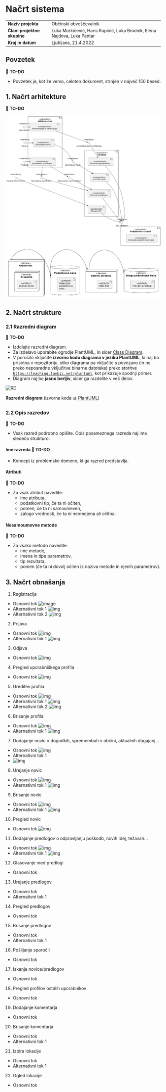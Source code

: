 # Načrt sistema

|                             |                                                                |
| :-------------------------- | :------------------------------------------------------------- |
| **Naziv projekta**          | Občinski obveščevalnik                                         |
| **Člani projektne skupine** | Luka Markićević, Haris Kupinić, Luka Brodnik, Elena Najdova, Luka Pantar |
| **Kraj in datum**           | Ljubljana, 21.4.2022                                   |

## Povzetek

:dart: **TO-DO**

- Povzetek je, kot že vemo, celoten dokument, strnjen v največ 150 besed.

## 1. Načrt arhitekture

:dart: **TO-DO**

![Logični pogled](../gradivo/img/logicnipogled.png)
![Fizični pogled](../gradivo/img/fizicnipogled.png)

## 2. Načrt strukture

### 2.1 Razredni diagram

:dart: **TO-DO**

- Izdelajte razredni diagram.
- Za izdelavo uporabite ogrodje PlantUML, in sicer [Class Diagram](https://plantuml.com/class-diagram).
- V poročilo vključite **izvorno kodo diagrama v jeziku PlantUML**, ki naj bo prisotna v repozitoriju, sliko diagrama pa vključite s povezavo (in ne preko neposredne vključitve binarne datoteke) preko storitve [`https://teaching.lavbic.net/plantuml`](https://teaching.lavbic.net/plantuml), kot prikazuje spodnji primer.
- Diagram naj bo **jasno berljiv**, sicer ga razdelite v več delov.

![RD](https://teaching.lavbic.net/plantuml/svg/TPDDRi8m48NtFiN8tK2heEOFQ1O8bRO7oBeR4xlWujYLROf4sxjtY0KaG3RHwFbblZVnPEuyitvRAoXVYDj8_SKigw5Ip3du8G1BLcrMrcmrNnXbBEpMqek3RYmNDcXt-Tlpz7M1AhFMx8AuLFWc-MirFRUg6eUtJ3iy4jgJjUG2Acah9GXPD7HQihqL768Ap44PDt4YvgrSRdrSm8Sop2FWmfu4UzAn9mKuhFIgfQLjBSB7GosyuImUD76H8BKV5ZYfKOBfQr8QI6c7b1N0cHTUrgAbvZsi9B1EyOR7iKwET33i7JKB0R9EWF6vnL6QzD2pmJKl3udIynZz_3pmymv_Uir_wk6FR_0dDxHfo9JTk17y-ZG62YQAi1YDxh4kqKZ12LpjR_KfzBkMUvXHWZj17uEbSH-iES75YgBV6TxZmN0ioLneZh_5Fm00)

**Razredni diagram** (izvorna koda :bar_chart: [PlantUML](../gradivo/plantuml/RD.puml))

### 2.2 Opis razredov

:dart: **TO-DO**

- Vsak razred podrobno opišite. Opis posameznega razreda naj ima sledečo strukturo:

#### Ime razreda :dart: **TO-DO**

- Koncept iz problemske domene, ki ga razred predstavlja.

#### Atributi

:dart: **TO-DO**

- Za vsak atribut navedite:
  - ime atributa,
  - podatkovni tip, če ta ni očiten,
  - pomen, če ta ni samoumeven,
  - zalogo vrednosti, če ta ni neomejena ali očitna.

#### Nesamoumevne metode

:dart: **TO-DO**

- Za vsako metodo navedite:
  - ime metode,
  - imena in tipe parametrov,
  - tip rezultata,
  - pomen (če ta ni dovolj očiten iz naziva metode in njenih parametrov).

## 3. Načrt obnašanja

1. Registracija
  - Osnovni tok
  ![image](https://teaching.lavbic.net/plantuml/png/bP5BJiD038RtEOLLDh10gAML489AW80D0bJe0Po9MqpIcU0uvN4R3iEzS992XzU2HH8f_ZxxzymTPmIp43GDJqbIvUnB55n0YYwVIwXzva8H15JGLrOYhn6LqGphGc_fIOyAdlk5bS7PYoIYq6cGuo0PoKdRB2si-m_WSs87FTwnKWo9XCV81uYA5JtKv1rTyCmUJ_6qZT7PyTxfoI_qDOgounAz_b_uDMxIhWAzInAQSwN2TcvGbq4mzPptuEW6fdquE6YvyJX9odLBw4qw2HtVst08gU0BkHvW1PEHMMap3-NPn2_Uz6C0GnwyIYX8EcjWbkj-_IbrvD18kpdMfdkp1ozHoT8c5dXxR07seUp3_Y7a1UUNU5ulqYWlRcwjfSaeiRoDD31fq4WIewl5OcEGMDR669gnsnYbq9A4hqE6cjDcsNvvA-Q63PTPuVvp6Op08MolCkpim8sYrfMTJuPjYzLAtoePVOaqQhbfl-MkqYLLoklhH0XGLoMzlNgE5-Ht)
  - Alternativni tok 1
  ![img](https://teaching.lavbic.net/plantuml/png/bPB1RjD048Rl-nIZS6aFLPJGIAWgaTeAkA1IfUJ6PRoU95CxEyjudPQy3G_3Up6s0zb2EN2mBNc-R-OVhpTS4gn4KY5FpZKLXuYAMoZGLskLDfHUQb58Yg6n4eMKKIMjiAtJPtfALpMlmzRAuEr6cb7ea-YrQ4bwqpShQkl-5_1xuW0zRZXH3gdAO-O3PCM6lhOKF7tabLs1ycclPk-ltxoxUO6-GqtiEM98_o-y6DVrgy3ebfJMt2Hb-sxGHb4i0bSZkBg7vGGkBtjkFdSk7bl2Q358wFd1XeCKYdlo8y065ZEpYcuUwZSJdtdBNmCOAWb9fIOThAbPVdZrJsaWpusqa-FKTU_su1qcihJE0f_DBS05n0bSl8MgvkeMFxJR8ikB9wT7QJ5pbhUJfYPDEqbpzB1ORaoTPUsCSpDUTqPKsf7odPIOAZg9_PDFdIKzExGUZ-4-OMeRMxl4liCXwH-LafvDclNSSj9pdueTDOcFfuGW4AXj8ltu7lXB68-py0nx-oLAxecaj0y2l8zIXmSAl84Xfkn-0W00)
  - Alternativni tok 2
  ![img](https://teaching.lavbic.net/plantuml/png/bP7FJjj04CRl-nIZz08752KbKeKW4Y3e1L4Ko8tBU3q9WvrTCnu7shVfY_J6Up6sqsRvT-Z1jkJvVj_tpUuTvmIB63MBJyxL1OSA1LUGeI-M4fkG-rX60HKCjOqeQABAQO5DgJVqfCSbByFAnk3jHPAeq6kKaoWvoMbdbfNc_axmBx4NFTwnKYeIYOy93v0CQtfeA7Ywu8KzWTAqBvFpaszdfn-ehr2KFLSOzF-13-kwRXKON9BGaciLjdE3feg2MU1Y0CVNC1_1uM6dcqwTgxQMC9Zr47g-jt28cU0lyWF06cOJex8s3-MdWQ-u-Ty0XY86bLYIzDJOAD__-XJgbVkcj9jZRTtRFNYDIjRMMU6zgHKuW6e41qTGb5nSulTcbILzSMTt2yqcplgsqDYWSGj9AjqibX9ZPrrROj-8horH2Qr9-2hcg0NjLDsNTvqrtTjO3uTmhQXDRMlds3bichwPvFGgQTBfvgDEzoDRKwsylIM4286QkgBdtu5lmt2ObBSJ9e5xWkS_1Cablm00)

2. Prijava
  - Osnovni tok
  ![img](https://teaching.lavbic.net/plantuml/png/bP7TJjj048Nlzob6wGrS89IGI0ZHI83QtbGb2kG1nkj9cDhPDUDnWBvD7uRtOlnJihHKQYziIvxpdJbdzuvpWdMCciL7v-g2GuM2MyZG5nk9JSXzBAE02eRQHXGqKUMqngRKMthKYv8tOMjZyFOYILJeDSfbb9pagZFBIdF_G_2wiHSztB5IAXA93maFa0nhkcyeUFhAQti2fTi-p3vVddwwUaUzG57sN67G_mVUZUkwAZ1QqePh5RPJWwQAWbdWOWGNDx0Qm_bvfvhFdQlsXZ1Q27_7NM28cU0FyYF06fOpqsVj7fGdGzuGgr_M34KCAh4awQc9KRx_zLUeLqvDQJV6shgt-Nc7IfRJMTIZkGKuWseCPn-XABduXb-QRJRKGs-13mxtq7BcB6yBJGoQj92aqg5OIaoSPMs9gH4dBL49xKXu4NFKWWwgxik7pf8U3TR7nt2Zg4rjjNDC7QQzGtkG_5eK_zLagFlR9AStSMUTRZNkTDVPZchb_IKZH6ZgYfv_saKEGLu0)
  - Alternativni tok 1
  ![img](https://teaching.lavbic.net/plantuml/png/bPB1RjD048Rl-nIZS6aFLPJGIAWgaTeAk228KdBhPRoU91Cxkyjux9Qy3G_3Up6s0t6X73ZObZpV_yy_Exlbd60TesRnoRcgu91GS0yP-c8ZiGwvZsKKKC5GMOc23gYSrbYN-eMUzARaJTXR6RozI0OKUero6oKdkUlCijBS_m9-T-oXnoqh3I6H-3ZG0moA5NsjANZwo6jx0WsxlPgzlttpxku5Ue6Yx3bXqFyNl1ZNTQF0Q4aRhbJOJWtg50MpmCK8RkvXDO7hwuwQpvrB9qCOBOHts0I6c0aUo8y0ArZEZC_QFYZVJF9CiVfbpL34e19BaburDPNlV_rJr9ENHjh6M5ltDZytg6GvdKMzc5k0AqWJk7eBHSd59_nGxxC-APwTd_Zbp5dKbfyQFstvTAIEumpXgRE4BNnfyEiUfeQ45p57BUWiTLy-TvRlukWw7iEzejQL3PjZvt3CzqSbfsUTPXstcdJSvwoXIlcq5OG8WUegqO_lWH_2U2pzyj3pZk5W5o3dZb2XGuZ0XnJBiAF0M-XZnkOd)

3. Odjava
  - Osnovni tok
  ![img](https://teaching.lavbic.net/plantuml/png/bP5DJy9048Rl-oicU8638I0aXY096lLYn83yW6btmB5bjqwteFnwforA_Jfuw1uwp_lEizadjWGhxqFaNut94tOP2cuWmZXPYo-SZNtg1OAWotL4BZGeIoiiql18hs6QyjfjT0on7YGD2kFWvTAB9Rcgog9Ksty0dnjhQFV4WPgGYDyryW2DOKul1RcOxdYbdwFcjfFXpUNvzTKlz0DAu9WpTE7_WLzrJNKLQ3q8F-CsVIO7HUO58yT92wOBMFPWFAwWoSIOxDW7hPdL2BO0SvWFbOhASfGt1Rzmouz2XiIx83ubgLDzJSNrhpz3DJbGKf-9GzbUIlCM0wcTKS7JYGgC8El1w0AIb9Dxl2qsKUtNxXpn-T2eQOdt5U-NkAyX7mdkAMwoVQD-9JjGzgnaURyborLjqSwynP1mnwZRwQ6osuL5m53aUb6BLVxWzcrYwSkUOSKjUnKtYxQK1pw-0uAlDVaT)

4. Pregled uporabniškega profila
  - Osnovni tok
  ![img](https://teaching.lavbic.net/plantuml/png/bP7FJi9048VlVOe9NlH032Y9CKW2HhqO9IeFCEqECEooMuSjwkFu8jvuBwS5eVZduA5DklDzCx_jJDaGZ4E8QNXDaeLbdwFW75BCx4H2uKqMN128WdwX9VAnHXaQO-7Y4xt6lkE9dsiPCdsHr2ZCOf1144DoMJLBdNR_0Mmdhg6NAKUgGoBXfUO3r8eBUYx8PtJBOtqyrQSTTAu7PrUNlz13bCWPv-ZZ_uLVuoRLLQ0n59xXqit8Gv47mTIpRK3_4KOjw7OhgDTBadpN3nht4qTcYw_UBKqGSWbZTjW0NC13Hzsq78doflgUFVeQms23Zn8SoTfggvMjZ_wKrkIfaheyZcNtyYgyn4YQET7OpPu6E8Uy1USNO1tRExmfvkcm2dXujCCVEeacBV6sukqIpuLDI7ax3W_Px3xgRZlHlALxgkv9wIx5yp0OZ9Q-MPgtkHbpV0pRIjLXatRltD3Ud4v5ZLeLfGkpkFhWpG_VRGq_0G00)

5. Ureditev profila
  - Osnovni tok
  ![img](https://teaching.lavbic.net/plantuml/png/bPB1Rjim38RlVWeXlQI7e4YM04FG1MYBRPTXCvhbqXjbCmrhMzHeEUtoDdkHtVfUe-KiyT0KGm_IGVg_dpyfRIX7isOEbf-If2x8UH2eZ8Mik1TkN9vnoMA2WAlr2btegN9SGrE6x_WKhagwTvLUcqmtb9uAii1opPAZt4GpMwhx2y6XOYTwt530laY47q_pDVveq6NuXTQw7FPhdSq-NR__U7D2dO84oiY32sy7JePDOYDca0ezmBPyG6SQpmBMKJ4mLqkp6flBooXQB9B47_tCOBKNFlygo7ZXDPK30xMvdIbYsqeWFvKw2IbIi0l29Kf7JPJAkgDNeKuvLQM-68NMlUs0jX1GeoQQThJG07FZnsR-mHGb5L_XSrFPDEORdYUQRgIQrNXkBYwCzbt0RfyU-loavMddkNJqpGhiCBk3fHUiiB8yvExe_5Z-TXQz5Pye_gx5FTUSiwL3VXXwpY4KrEScYVRUSbFbff4JtA9G6hLuPBJpqRw0Pby624sjOyoXxp1h7UgD_lx_6QHTlFZgXuZHQZ-4LpKv_XF_vKYVVzFVxYFQ3VZuj-0F)
  - Alternativni tok 1
  ![img](https://teaching.lavbic.net/plantuml/png/bPB1Rjf048RlVeeHlP03Yg0WLIX58b5xgbGKogMtMNi8Kzixs_4wINcRlaXlUQ-ERGgk8Afwy4hU-Rz__Xbxnnd1LYGwUKwIAcSVKB44Xsd-e5BxB9L25AAYhwn4FlPK6MsnBk8NUexBWXzyQML8xI3jgJ2DehUY6UbTQ-OASpyJ73jsegSTH-gBLENfCb_HzvfyIfzuQu-dVgytiu-txpxSNL2lK2Ed7D37_mSkXatQGM2mp4hsNDdEx7K0opLind1pqrONYoG99oCOR88eEiylFtE6eBBbOW1OmVtC4DUqGFrXr4N8a5nyL2b8EsfYLDfTlGfrogafxLDnRDoRwFo8aIngOcb72mimXp26-NlWlIFbLPjjU9LOif7LD-CvN5_3IZd7_I4vzjb9nmOfF7zsYdjAl-8wA9LKEXbATtLrQdq_QxqDdnZ-ji63L9A9usDs70R9CERSvoQ9pTrmK-EcBQVqs6HkjNHYREhHeO5bNqUCTMKhpF3CeThPB_ylWrKNh_X67euHMwl34bxLPFHN_FELllpYFzEtQBTWg8-B-0q0)
  - Alternativni tok 2
  ![img](https://teaching.lavbic.net/plantuml/png/bPB1Rjf048RlVeeHlP03Gb2GAfGY9L7RIzMWK2vLBsDx21ERdUruxQH-cpnCtgjZuuBJqaCFzc7t-sR-sTqTfmHRaH3BKnGL6JkFYdk8CSdkLKgN9fABGb1qXMsH2pqgfIsMUVXAJ-4gvtktjsr8x4VQep09ejUYAUbDMopEhVfVmB7Z0NhSSQ0-f2gFv_s2VfJa4lhCM_iSzNkzcN-yVlVXvWozGWsSi4SN_byu6pPg1u71Ila1g_o179HU56F7sG2krh2PmELb2osNKUHFzM2mwS2Nvup1gsmv7m0MS3St9MuweVuqwwnaIYOkgEIa1sjgLd9O-gTq86T6sernQAet4t25WIngP6b7Imkm03-1nNl8Siw-uATo7w_QVCEBoDADZDbC5Z0UWysTOTsbnxu_RNoklUIERsF5cf9lkFPAUzh7CfJ3qiMf_TsyhMtwrFItZUwba5HYFkR7ePSKGyPzRnhPx8qtCs_MUaeLAQzQbawEJJxg6bZsTS1G5dQCAROLkkH_xAJqgjEhwM_ZYeh0foj7471K5fvUdXr_T-DnqKriDzocaEhtOK5jJotbbWzAjPFkkEmHyUw8_m80)

6. Brisanje profila
  - Osnovni tok
  ![img](https://teaching.lavbic.net/plantuml/png/bP71IiD048RlUOgXNlGWfSM0Y1PiKIyYelRYRP9CTPhjJfnisleuleWttyj9gcsA5V6GG3BVzy-_x3Dd11EHaCWoYigSVO6ACqWmpPzKAf-buaGXAFhIHkH3YyfeWfKB3xGCvuwV_Cp6aDgBj4LX6aI7eXdfg0bBdAN_0DORLz3YcGEr8LLPxFPBUgd8ftJD4tiyjNVjnPV3uulH3leMDN3A1VhmVs5dsQWv27HkbQSuTrFoK1MYc7ZEEt1-3-CUd9usq60GHSKc3pfZfSmovb2eJDXX1x24kzZuf5w3-chAjl4TpP2B3ogET6NrpKfNltwLLkIHaNPT7EhqkZxFCP3rZApguS0Ad43HWvCpo1tdDtXLpP9772gNwAUqVx1HxkB8sjPAtvH-hII6yNeXxdEs_cYB_SWAr-AHYV6VedK-_5hJxS9zm52L8yceIVcgl3t8Q6jPt63ZNeFPLUNuySuWoPpAm4v0e2eB-dZpqXIf3_fzAPy0)
  - Alternativni tok 1
  ![img](https://teaching.lavbic.net/plantuml/png/bP71IiD048RlUOgXNlGWqc90H0jjKIyYelRYRPATwfXq9yvkgZwEB-BDztAIQasn8Xusi9d_-_z_T-_P4Sn4OYRFIH8AzXKgpY73lBXJgRtBfHI5gEY3ZSZ7ZihH3Eiotj1p79Lyv-SsXjm-f1qLvb5qBEf89wrPLfhx3y4gSIbwkkT8NP6gF6tc0ptMv7CwvvajJzsihVHqV70osQ2-H8sSSuK-_X_OM3Pf3mAzaPkpvs1tPjiUZAvXseUZetOw72P9zMq4lQcICtW1bSgCI-m11hXAJPyr_gWlXgmJbIXcdWk6GdnKAKcNrC2eVFdhLsYft3UblHF7nhtfpGkCP3qJgxexj0A7KFNXy1YAaeiBFAldsIsEbGFw1zhU-KQkqiJQDiZ0a463P2RZLI1kirjjkk0WiS8Dk6zW-YTedNS_O_Rsu3fYhCD47BKkdvNN1uxMmj9MDkstiakrWFSt1iaM52AN0W9rgEZzrKjRf3derwDy0000)

7. Dodajanje novic o dogodkih, spremembah v občini, aktualnih dogajanj...
  - Osnovni tok
  ![img](https://teaching.lavbic.net/plantuml/png/bP6zJiDG34RtF8LL5XWGQaKaXA0IL30XgFZPM9mR5zo4w-3S1EZRy29il1TEKj4KEi2GEyJds9_bHqu9PY8XaTSeAZFs1Ie-GO8kUr2fVEea5uMWw4ihaGyzAgKPLdcufTTmalE3Vx8oE7j8UnIw87egcf9EscP9Rjr_0TyJE-ZbaGFr8LLvsUoNz5oHTtJ1C_iyzMTjnUUd1sUJ3VGKDR3Z0dtulx0nRDGk0eEfyXphV4wUeIf4CV6S3U3a1kw6S7JKKkDn51MhXZ2uIXGNv621znvIIN6EVaxWfMP70y0IhcEJasOewflvQ_fboq4cFgZaf9qnCiDrlpOAs67xXjdLE3Hjcosuna2MDhB0ksERV0Z540wFWHU5v9wNORTtLl1r75d01XuPF6hWTejkpdQx1_RvKMJn6dxV-BZX2wMQbAUcXOo-5Oktk-oxjmSt0KDLJYIbN_vgdlnDNgwsNaXfBMFSOdV35hFBPlZvmI19JMNWN42WAWlwVFVoysho1G00)
  - Alternativni tok 1
  - ![img](https://teaching.lavbic.net/plantuml/png/bP6zJkj044PxFyKeDDm2eKHOka8G2IAe44JyTBSPhoSmiTanuxM1l0qlGiTxtV4w0WVIKDY5zvpvll4-S4wm40cPl2H9NR2lKF4HCdJ5lKhZSoUbA0H5NziH-J2WSbfWKuPRUWad9T_xHpi6Po_I0OKkY9wAvgIpE2mhRVeFu3EnXvuVED0GKfNdxNvDJmrvHnUyiCVJC6idFJ_zUpRRGizH0pkkq8VV2rlB9d4H6CsLbzYMI_8CJIMAcUTY12StS3U6ewD8JQT9KdqDXD5LfhWY1olyvo6N79VebmHUMdOq0gpXEZKvwq9HNytVq2yZ1uNue5AIziR43DT_sYfWZnqOPhV6eHlRRS4j1hAsYHNUcrho8LHZE3m6NbLIUbwNtVtp1L-dYHNiu8d1amwEM_Gvkt4F7FAJnEfr_87nQSTNIYqfpqqB1NqgLczlFNT_7su2XgQUIKxHNxVRFCXf8oQDsDquOdOv1NwyCqZMKXsu513mrDGLVRnv-VxhvJy0)

8. Urejanje novic
  - Osnovni tok
  ![img](https://teaching.lavbic.net/plantuml/png/bP9DJiD034RtEOLLDh10g16HK5KgjHMi4Ag07i19NEecZ8Cp2N0SBiAEU-4aYAO_6nQPHUOz-xCyQqu9LY8-blSWA3Ds1Ig-G8n9zgnIkJIHN1IyeYljYfplKIcjiChz4xtxQSxFxiMk8R63j4TXuaLdeYdfl2qMvrRz0FZhs45lQ_RKXrJbxRXVqcj5Bg4xNjddgD_h9BgTNTtCZz0BLCy95-Zy_uMZOODs41Wib3TOvnjo35KXYh7ZR03JHrWEOJnkgSaa28fjGHWibJReDWHEQave05Z2GsHutBH1_J1ZHxXlESZ4UPMSj3D2CvBkrr41E-pICDiJ-wPiavjhz6Jv0ejuFh7E8oY6CBg6IYdbLfNJiotv40MMhY538yDziXq2-tmOMBQ6lpG-QlX2gIRbXQJeC_fJBDlvRzsB2tZqwAjoBYaT-ENQ7kMX7dPwjA-dj1CcQh7biCLiOnb-Vp58N5FfEHSGgCg2lZ-TD8FrLYC_)
  - Alternativni tok 1
  ![img](https://teaching.lavbic.net/plantuml/png/bP7DJjj04CVlVefHUcaF22N2KeKW4aHmgge8cbilO-y49ZOxxdXiA6_J5-cDz-fuZS1fS-d1U_3y_X-xSy-1O2jYXJnbMLjnR53n0GeigpkLBePIQb4mnTZwYA9Dg41Rx6hxHazsKVDTVF0nb7wGJYWiJVHID92kabbHk_i_m5lY23tUiz4KKfN7m_gMVdGKI_h2M_yYJRC-vDUNdwzM1-Wrgd793KRxVy71ibcw2CpMoZliwnr5XguHnI9oDOEBMzZCuUmiKSjbbZNlXZ3RAEqmxWYYz5pI3B25czpnOeX1_UcAFS7Nn44bqLHgqb6nS4Kv_Zeem14xSSptn3RO3hsvHoFlbtd5ewKddq8pXzDpw9G29wby_FHEtkIPjnl8XPEBlybq2PpoYyox3Vo9y_d0DqezAQybe5Nq9l5kHw--nyTmQsXTkv90IVzQRNyGQ2ycJzXcdZ3VHOKllncawAarhWK48dLjGo-_eWobnsV_7iUN5tZshGTEa2az-nARL97_0000)

9. Brisanje novic
  - Osnovni tok
  ![img](https://teaching.lavbic.net/plantuml/png/bP6nJiD038RtF8LL5XWGQaKaL44bMW4BGgYb2vkJkE0cFGVdKihZy29il1VEfO9Kb84XDyJVv_y_tJDd10iHdyWcYggSNOcAAqWmpPzKQfUbKeY2LtILZSZv3fNH0kl2Fz36NnRyv5OsXjGEqWw5gHSTYsQaax0iAMpxB-0xiOLUdzbJ5rALr_r-HIyrkPHkUM6VesxMGNmzFhkQxA7lKJsdNABp_nVsbet2HQ1thxp4TR4anr2NefWupdjmEODv7yxF0pKQHL7vin1wSwKbkYM1apMdr0EiO1eRdZGng6zcx0XtWODSd5SfI5jZO4RQ_jehO8kT6cRlnBvPs_JcDNgoVf5LF1vPyX3AFWml82yulyERUfKyubYvQZeU7lqeqpYoceqoC6NGA8bX7DBaaBCsjciC8glP6ATcn7yRrl9uk_Za16OUVLrD9AEWRqlk3ZBQIOa3Dky7p5ubnyyF1adML7ak10JgggJFToUXGNErBm00)
  - Alternativni tok 1
  ![img](https://teaching.lavbic.net/plantuml/png/bP6nJiD038RtF8LL5XWGQaKaXA1IMm4BGWZemkOaBfYav-2x57WSNeIDzyAvL92ACZ0aKkBl-_rVyiW5mK8aPFAQ9BvaLwFY4ZBComULnXMvLA8G59st4RdGemfQO5E5EteDaueVtDB6aDkDj4TX7aIdeWNfB8PbbQN_0hutTj3B8mVgGwhoijttzDoGo-cI5tOvwk_QIS-dHsUpBVGrQk2SQtJX_yBMiaay20mcnP8TU_jczZY0oItCXt1o4gVZSPBKFq4mc2izeNiYSBBYd0Q07cvImxCs7lNDZ0tXAd9GYWig5MbdZCp8krTR1UomGyFi_t1eOzk-lC90rY-nYljZstmCzH2EJw6ikBp2YsQPtUDKsRSTT_T-b9iqiPgjCZ9br2gPOHotoIuNtTg-CKgiPciScf7-RLZB_NNmmG7S1WoDdqb1KL-Nt1mKjB4bZTXy6B5hvH8_FnWaMv4FN0a8DBwcptSdiK5xj2y0)

10. Pregled novic
  - Osnovni tok
  ![img](https://teaching.lavbic.net/plantuml/png/bP71Qi9048Rl-nI3lRI78WO3HQoWqfwAYAqFiDcCEYJkffEDsfVhhU_LILPgfA7GGqBO_Rv__jtiA4NOEESJTrAgpCWMclKU4csoBRlAfiRbZi6pjgLieVKjAiMDhdB_XYS_pMbhzx8DHbx8BKeRxtZcE4MUDs59Bkc_W9-90Jhko6CROdR7Rh_4zmgjmHVQo6EnFUicVfuzFCqxwALcJuOARVt_XSwogZa8z1R8kANICycjGLKurecbh0VJLrWFO3nkkCb4gU8I2RsbM3ccODs13FP0bx2AXKxgEPe_HBZY5mq7cREUNOuSZ4WC4vOw1HsmeM3oeyZNiNLnEcYFKaz9m_k9J1v1CO3H8sGvPGlTkExsxeAkOYNrQZGIDAhH8fpWp5Buq6qdKbAmTeRYn7yvql3-7DxlGrXjv7EvosAAL_bnWwm73R9aolJN9uLBTTy0)
  

11. Dodajanje predlogov o odpravljanju poškodb, novih idej, težavah...
  - Osnovni tok
  ![img](https://teaching.lavbic.net/plantuml/png/bP7BJkj038RtUGghR621K2iY7I6e11MiaAYuxCx6oRZ5pJ0EpgHm-ZQy23lUwpXfH5DHa5Xa5l7tNom_iYEOYSHCNfEaAZYKgFW46UR5NAKEBXSl2b4nL3QY47kKendMFjxJQpptF0zFDeRS7j8UXNaKlH1rf9FMBFFc_WNuJ5n3BuySgG-foijkVKNFDOMShdbcNw1-rbvwTV7dShA3dg96phd447yls5asQHU1mLHvWKk_eC1GbwAO1Iu6S7u73qCuFMsfyJX9oeqX36uonHNbiCA_0PmuN61O49HApikS1e0LtAOcpvfOr7_ci6KmxKWe94GLJxhMZ4oJhtzz8rbpnyRPwJWspiqglCH8LZcnreTZ2p-1SWWdPy2hKdpWhl7-mGQ-JHFhsC0ZWqSDtAxI1Urts_GLeyGQDefZKwIDmg0bAKzD60lQQApXOMTzT0Ht4MDTJSJH5uFTaJ_Ak_ss1uwsQgOjzZ1iCRjnWH_l398jgOhi1GJgggIFjo3RzxFq_m00)
  - Alternativni tok 1
  ![img](https://teaching.lavbic.net/plantuml/png/bP7DJkD03CVlUGghUu43gbeH2I6e1DLoGgA2vRON9-CMDyCuE9C2VHjUP6-yrpeVegde7lQGESI__uVb9tO4Iv6OoLkIL0M74XMV8SEyMAdKmUNYHI4gXif65EA0ShJ4siTVz1QlFA_2iuqXjuTqG64UHQz57UcyDSkykNy3lX8xwFM98mqXLNazhA_efQQGqoqlxGiqpFgHtboV_PmVe1UeaNCkCSJ_5nmicxIBm6YXlCQDNrDWg4jHp08N8xXwWCS9N5oqr6oM9ENE44PtcUAMSjZYxm1E7Aunh0bA9UTbHIF02kvJasTDBEgxEUmPB7eI2WbHnPDscgbfykxNFoGTTsgSdOvZuzoimXkCP9KJQtqoi_1pA2TmVWcyBSK7xXiV7U_W-pInZWqyDNZQmEqgVT1HlyrGCKsiOQCuDKNQA0pQaFB2XB6WdSOQdlJMup4yH8nrDHT7hK5VS7_WQ2ydRR77IOlPaGhy_CCWsOQgo5v0851TbVJv4MJ_19PlXr5qt29HQHjiq3Ny2m00)

12. Glasovanje med predlogi
  - Osnovni tok

13. Urejanje predlogov
  - Osnovni tok
  - Alternativni tok 1

14. Pregled predlogov
  - Osnovni tok

15. Brisanje predlogov
  - Osnovni tok
  - Alternativni tok 1

16. Pošiljanje sporočil
  - Osnovni tok

17. Iskanje novice/predlogov
  - Osnovni tok

18. Pregled profilov ostalih uporabnikov
  - Osnovni tok

19. Dodajanje komentarja
  - Osnovni tok

20. Brisanje komentarja
  - Osnovni tok
  - Alternativni tok 1

21. Izbira lokacije
  - Osnovni tok
  - Alternativni tok 1

22. Ogled lokacije
  - Osnovni tok
